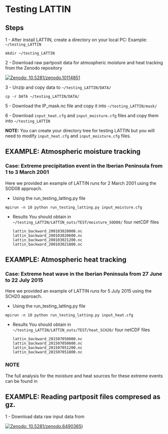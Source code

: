 # Testing LATTIN
## Steps

1 - After install LATTIN, create a directory on your local PC: Example: ```~/testing_LATTIN```
```
mkdir ~/testing_LATTIN
```

2 - Download raw partposit data for atmospheric moisture and heat tracking from the Zenodo repository

[![Zenodo: 10.5281/zenodo.10114851](https://img.shields.io/badge/Zenodo-10.5281/zenodo.10114851-blue)]((https://doi.org/10.5281/zenodo.10114851))

3 - Unzip and copy data to  ```~/testing_LATTIN/DATA/```
```
cp -r DATA ~/testing_LATTIN/DATA/
```
5 - Download the IP_mask.nc file and copy it into ```~/testing_LATTIN/mask/```

6 - Download ``` input_heat.cfg ``` and ``` input_moisture.cfg ``` files and copy them into ``` ~/testing_LATTIN ```

<b>NOTE:</b> You can create your directory tree for testing LATTIN but you will need to modify ```input_heat.cfg``` and ```input_moisture.cfg``` files.


## EXAMPLE: Atmospheric moisture tracking
### Case: Extreme precipitation event in the Iberian Peninsula from 1 to 3 March 2001
Here we provided an example of LATTIN runs for 2 March 2001 using the SOD08 approach.
* Using the run_testing_latting.py file
  
```
mpirun -n 10 python run_testing_latting.py input_moisture.cfg
  ```
* Results
  You should obtain in ```~/testing_LATTIN/LATTIN_outs/TEST/moisture_SOD08/``` four netCDF files
  ```
  lattin_backward_200103020000.nc
  lattin_backward_200103020600.nc
  lattin_backward_200103021200.nc
  lattin_backward_200103021800.nc
  ```


## EXAMPLE: Atmospheric heat tracking
### Case: Extreme heat wave in the Iberian Peninsula from 27 June to 22 July 2015
Here we provided an example of LATTIN runs for 5 July 2015 using the SCH20 approach.
* Using the run_testing_latting.py file
  
```
mpirun -n 10 python run_testing_latting.py input_heat.cfg
  ```
* Results
  You should obtain in ```~/testing_LATTIN/LATTIN_outs/TEST/heat_SCH20/``` four netCDF files
  ```
  lattin_backward_201507050000.nc
  lattin_backward_201507050600.nc
  lattin_backward_201507051200.nc
  lattin_backward_201507051800.nc
  ```

### NOTE
The full analysis for the moisture and heat sources for these extreme events can be found in 

## EXAMPLE: Reading partposit files compresed as gz.

1 - Download data raw input data from 

[![Zenodo: 10.5281/zenodo.6490365](https://img.shields.io/badge/Zenodo-10.5281/zenodo.6490365-blue)](https://doi.org/10.5281/zenodo.6490365))

